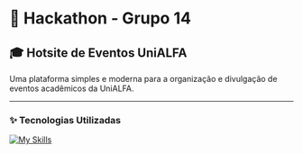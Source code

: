 # 🚀 Hackathon - Grupo 14  
## 🎓 Hotsite de Eventos UniALFA

Uma plataforma simples e moderna para a organização e divulgação de eventos acadêmicos da UniALFA.

---

### ✨ Tecnologias Utilizadas

[![My Skills](https://skillicons.dev/icons?i=java,maven,php,ts,nodejs,html,css,mysql,git,github)](https://skillicons.dev)
